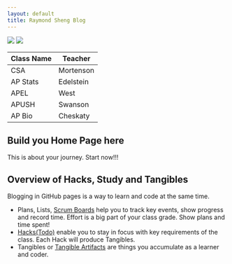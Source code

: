 ```yaml
---
layout: default
title: Raymond Sheng Blog
---
```

<style>
  .image-container {
    display: flex; /* Use flexbox to arrange images horizontally */
  }
    .image {
    max-width: 50%; /* Each image takes up half of the container */
    height: auto; /* Maintain aspect ratio */
  }
</style>

<html>
    <img src='https://github.com/raymondYsheng/CSA_Repo/assets/142441804/03fcccb9-e6ca-4f75-b00c-408ac15ce7d6' class="image">
    <img src='https://github.com/raymondYsheng/CSA_Repo/assets/142441804/227c1f2d-c74e-4239-b062-7fd054684ccb' class="image">
</html>

| Class Name | Teacher    |
|------------|------------|
| CSA        | Mortenson  |
| AP Stats   | Edelstein  |
| APEL       | West       |
| APUSH      | Swanson    |
| AP Bio     | Cheskaty   |

## Build you Home Page here 
This is about your journey. Start now!!!
## Overview of Hacks, Study and Tangibles
Blogging in GitHub pages is a way to learn and code at the same time. 

- Plans, Lists, [Scrum Boards](https://clickup.com/blog/scrum-board/) help you to track key events, show progress and record time.  Effort is a big part of your class grade.  Show plans and time spent!
- [Hacks(Todo)](https://levelup.gitconnected.com/six-ultimate-daily-hacks-for-every-programmer-60f5f10feae) enable you to stay in focus with key requirements of the class.  Each Hack will produce Tangibles.
- Tangibles or [Tangible Artifacts](https://en.wikipedia.org/wiki/Artifact_(software_development)) are things you accumulate as a learner and coder. 
